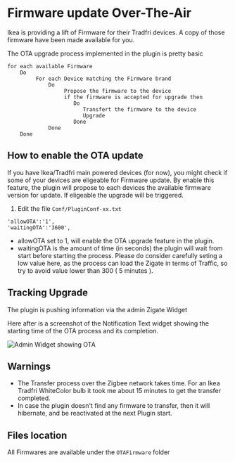 # Firmware update Over-The-Air

Ikea is providing a lift of Firmware for their Tradfri devices. A copy of those firmware have been made available for you.

The OTA upgrade process implemented in the plugin is pretty basic

```
for each available Firmware
    Do
         For each Device matching the Firmware brand
             Do
                  Propose the firmware to the device
                  if the firmware is accepted for upgrade then
                     Do 
                        Transfert the firmware to the device
                        Upgrade
                     Done
             Done
    Done
```  

## How to enable the OTA update

If you have Ikea/Tradfri main powered devices (for now), you might check if some of your devices are eligeable for Firmware update.
By enable this feature, the plugin will propose to each devices the available firmware version for update. If eligeable the upgrade will be triggered.

1. Edit the file `Conf/PluginConf-xx.txt`

  ```
  'allowOTA':'1',
  'waitingOTA':'3600',
  ```

  * allowOTA set to 1, will enable the OTA upgrade feature in the plugin.
  * waitingOTA is the amount of time (in seconds) the plugin will wait from start before starting the process. Please do consider carefully seting a low value here, as the process can load the Zigate in terms of Traffic, so try to avoid value lower than 300 ( 5 minutes ).
  
## Tracking Upgrade

The plugin is pushing information via the admin Zigate Widget

Here after is a screenshot of the Notification Text widget showing the starting time of the OTA process and its completion.

![Admin Widget showing OTA](https://github.com/pipiche38/Domoticz-Zigate-Wiki/blob/master/Images/OTAu.png)

## Warnings

* The Transfer process over the Zigbee network takes time. For an Ikea Tradfri WhiteColor bulb it took me about 15 minutes to get the transfer completed.
* In case the plugin doesn't find any firmware to transfer, then it will hibernate, and be reactivated at the next Plugin start.

## Files location

All Firmwares are available under the `OTAFirmware` folder
